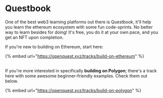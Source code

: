# Questbook

One of the best web3 learning platforms out there is Questbook, it'll help you learn the ethereum ecosystem with some fun code-sprints. No better way to learn besides for doing! It's free, you do it at your own pace, and you get an NFT upon completion.

If you're new to building on Ethereum, start here:

{% embed url="https://openquest.xyz/tracks/build-on-ethereum" %}

\
If you're more interested in specifically **building on Polygon**; there's a track here with some awesome beginner-friendly examples. Check them out below.

{% embed url="https://openquest.xyz/tracks/build-on-polygon" %}
